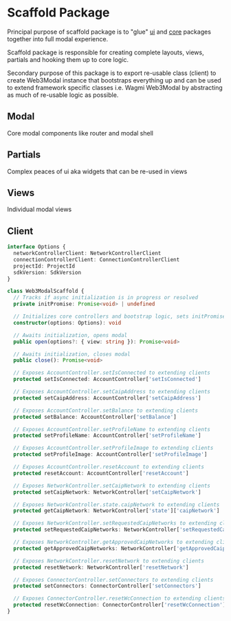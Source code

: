 # Scaffold Package
 
Principal purpose of scaffold package is to "glue" [ui](./ui-package.md) and [core](./core-package.md) packages together into full modal experience.

Scaffold package is responsible for creating complete layouts, views, partials and hooking them up to core logic.

Secondary purpose of this package is to export re-usable class (client) to create Web3Modal instance that bootstraps everything up and can be used to extend framework specific classes i.e. Wagmi Web3Modal by abstracting as much of re-usable logic as possible.

## Modal
Core modal components like router and modal shell

## Partials
Complex peaces of ui aka widgets that can be re-used in views

## Views
Individual modal views

## Client
```ts
interface Options {
  networkControllerClient: NetworkControllerClient
  connectionControllerClient: ConnectionControllerClient
  projectId: ProjectId
  sdkVersion: SdkVersion
}

class Web3ModalScaffold {
  // Tracks if async initialization is in progress or resolved
  private initPromise: Promise<void> | undefined

  // Initializes core controllers and bootstrap logic, sets initPromise
  constructor(options: Options): void

  // Awaits initialization, opens modal
  public open(options?: { view: string }): Promise<void>

  // Awaits initialization, closes modal
  public close(): Promise<void>

  // Exposes AccountController.setIsConnected to extending clients
  protected setIsConnected: AccountController['setIsConnected']

  // Exposes AccountController.setCaipAddress to extending clients
  protected setCaipAddress: AccountController['setCaipAddress']

  // Exposes AccountController.setBalance to extending clients
  protected setBalance: AccountController['setBalance']

  // Exposes AccountController.setProfileName to extending clients
  protected setProfileName: AccountController['setProfileName']

  // Exposes AccountController.setProfileImage to extending clients
  protected setProfileImage: AccountController['setProfileImage']

  // Exposes AccountController.resetAccount to extending clients
  protected resetAccount: AccountController['resetAccount']

  // Exposes NetworkController.setCaipNetwork to extending clients
  protected setCaipNetwork: NetworkController['setCaipNetwork']

  // Exposes NetworkController.state.caipNetwork to extending clients
  protected getCaipNetwork: NetworkController['state']['caipNetwork']

  // Exposes NetworkController.setRequestedCaipNetworks to extending clients
  protected setRequestedCaipNetworks: NetworkController['setRequestedCaipNetworks']

  // Exposes NetworkController.getApprovedCaipNetworks to extending clients
  protected getApprovedCaipNetworks: NetworkController['getApprovedCaipNetworks']

  // Exposes NetworkController.resetNetwork to extending clients
  protected resetNetwork: NetworkController['resetNetwork']

  // Exposes ConnectorController.setConnectors to extending clients
  protected setConnectors: ConnectorController['setConnectors']

  // Exposes ConnectorController.resetWcConnection to extending clients
  protected resetWcConnection: ConnectorController['resetWcConnection']
}
```